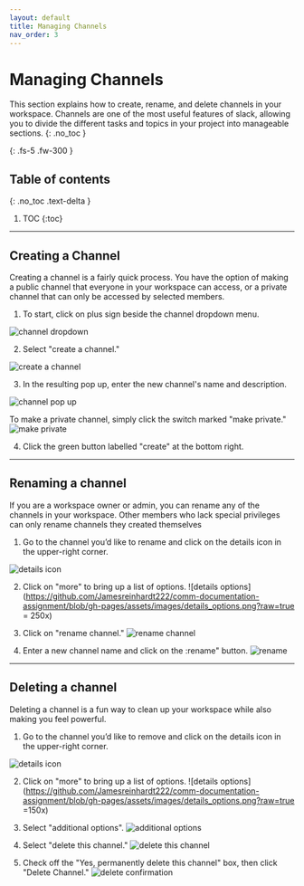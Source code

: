 ```yaml
---
layout: default
title: Managing Channels
nav_order: 3
---
```


# Managing Channels

This section explains how to create, rename, and delete channels in your workspace.  Channels are one of the most useful features of slack, allowing you to divide the different tasks and topics in your project into manageable sections.
{: .no_toc }


{: .fs-5 .fw-300 }

## Table of contents
{: .no_toc .text-delta }

1. TOC
{:toc}

---

## Creating a Channel
Creating a channel is a fairly quick process. You have the option of making a public channel that everyone in your workspace can access, or a private channel that can only be accessed by selected members.

1. To start, click on plus sign beside the channel dropdown menu.

![channel dropdown](https://github.com/Jamesreinhardt222/comm-documentation-assignment/blob/gh-pages/assets/images/channel_dropdown.png?raw=true)

2. Select "create a channel."

![create a channel](https://github.com/Jamesreinhardt222/comm-documentation-assignment/blob/gh-pages/assets/images/create_a_channel.png?raw=true|width=100)

3. In the resulting pop up, enter the new channel's name and description.

![channel pop up](https://github.com/Jamesreinhardt222/comm-documentation-assignment/blob/gh-pages/assets/images/create_a_channe_pop_up.png?raw=true)

To make a private channel, simply click the switch marked "make private."
![make private](https://github.com/Jamesreinhardt222/comm-documentation-assignment/blob/gh-pages/assets/images/create_a_private_channel.png)

4. Click the green button labelled "create" at the bottom right.

* * *


## Renaming a channel
If you are a workspace owner or admin, you can rename any of the channels in your workspace.  Other members who lack special privileges can only rename channels they created themselves

1. Go to the channel you’d like to rename and click on the details icon in the upper-right corner.

![details icon](https://github.com/Jamesreinhardt222/comm-documentation-assignment/blob/gh-pages/assets/images/details%20icon.png?raw=true)

2. Click on "more" to bring up a list of options.
![details options](https://github.com/Jamesreinhardt222/comm-documentation-assignment/blob/gh-pages/assets/images/details_options.png?raw=true = 250x)

3. Click on "rename channel."
![rename channel](https://github.com/Jamesreinhardt222/comm-documentation-assignment/blob/gh-pages/assets/images/more_options.png?raw=true)

4. Enter a new channel name and click on the :rename" button.
![rename](https://github.com/Jamesreinhardt222/comm-documentation-assignment/blob/gh-pages/assets/images/rename.png?raw=true)

* * *

## Deleting a channel
Deleting a channel is a fun way to clean up your workspace while also making you feel powerful.

1. Go to the channel you’d like to remove and click on the details icon in the upper-right corner.

![details icon](https://github.com/Jamesreinhardt222/comm-documentation-assignment/blob/gh-pages/assets/images/details%20icon.png?raw=true)

2. Click on "more" to bring up a list of options.
![details options](https://github.com/Jamesreinhardt222/comm-documentation-assignment/blob/gh-pages/assets/images/details_options.png?raw=true =150x)

3. Select "additional options".
![additional options](https://github.com/Jamesreinhardt222/comm-documentation-assignment/blob/gh-pages/assets/images/additional_options.png?raw=true)

4. Select "delete this channel."
![delete this channel](https://github.com/Jamesreinhardt222/comm-documentation-assignment/blob/gh-pages/assets/images/additional_options2.png?raw=true)

5. Check off the "Yes, permanently delete this channel" box, then click "Delete Channel." 
![delete confirmation](https://github.com/Jamesreinhardt222/comm-documentation-assignment/blob/gh-pages/assets/images/deletion_confirmation.png?raw=true)

```
